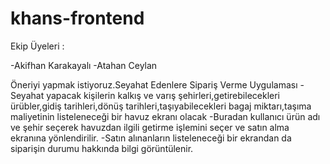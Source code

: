 # khans-frontend

Ekip Üyeleri :

-Akifhan Karakayalı -Atahan Ceylan

Öneriyi yapmak istiyoruz.Seyahat Edenlere Sipariş Verme Uygulaması
-Seyahat yapacak kişilerin kalkış ve varış şehirleri,getirebilecekleri ürübler,gidiş tarihleri,dönüş tarihleri,taşıyabilecekleri bagaj miktarı,taşıma maliyetinin listeleneceği bir havuz ekranı olacak -Buradan kullanıcı ürün adı ve şehir seçerek havuzdan ilgili getirme işlemini seçer ve satın alma ekranına yönlendirilir. -Satın alınanların listeleneceği bir ekrandan da siparişin durumu hakkında bilgi görüntülenir.
